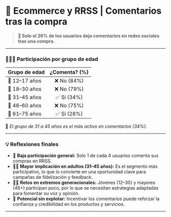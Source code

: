 # 💬 Ecommerce y RRSS | Comentarios tras la compra

> **📢 Solo el 26% de los usuarios deja comentarios en redes sociales tras una compra.**

***

### 🧓👩‍💼 Participación por grupo de edad

| Grupo de edad | ¿Comenta? (%) |
| ------------- | :-----------: |
| 👶 12–17 años |   ❌ No (84%)  |
| 🧑 18–30 años |   ❌ No (79%)  |
| 🧔 31–45 años |   ✅ Sí (34%)  |
| 👵 46–60 años |   ❌ No (75%)  |
| 👴 61–75 años |   ✅ Sí (28%)  |

📌 _El grupo de 31 a 45 años es el más activo en comentarios (34%)._

***

### 💡 Reflexiones finales

* 🧾 **Baja participación general:** Solo 1 de cada 4 usuarios comenta sus compras en RRSS.
* 🧑‍💼 **Mayor implicación en adultos (31–45 años):** Es el segmento más participativo, lo que lo convierte en una oportunidad clave para campañas de fidelización y feedback.
* 🧒👵 **Retos en extremos generacionales:** Jóvenes (12–30) y mayores (46+) participan poco, por lo que se necesitan estrategias adaptadas para fomentar su voz y opinión.
* 📣 **Potencial sin explotar:** Incentivar los comentarios puede reforzar la confianza y credibilidad en los productos y servicios.

***
